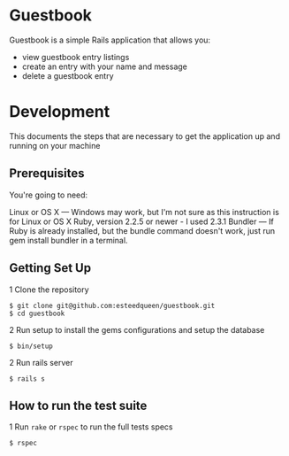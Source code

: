 # Guestbook

Guestbook is a simple Rails application that allows you:
 - view guestbook entry listings
 - create an entry with your name and message
 - delete a guestbook entry


# Development
This documents the steps that are necessary to get the application up and running on your machine

## Prerequisites

You're going to need:

Linux or OS X — Windows may work, but I'm not sure as this instruction is for Linux or OS X
Ruby, version 2.2.5 or newer - I used 2.3.1
Bundler — If Ruby is already installed, but the bundle command doesn't work, just run gem install bundler in a terminal.

## Getting Set Up

  1 Clone the repository
```
$ git clone git@github.com:esteedqueen/guestbook.git
$ cd guestbook

```
  2 Run setup to install the gems configurations and setup the database

```
$ bin/setup

```

  2 Run rails server

```
$ rails s

```

## How to run the test suite
  1 Run `rake` or `rspec` to run the full tests specs

```
$ rspec

```